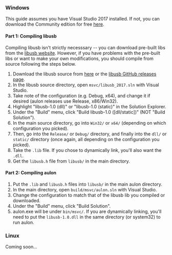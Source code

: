 ### Windows
This guide assumes you have  Visual Studio 2017 installed. If not, you can download the Community edition for free [here](https://visualstudio.microsoft.com/downloads/).  

#### Part 1: Compiling libusb  
Compiling libusb isn't strictly necesssary -- you can download pre-built libs from the [libusb website](https://libusb.info/). However, if you have problems with the pre-built libs or want to make your own modifications, you should compile from source following the steps below.  

1. Download the libusb source from [here](https://libusb.info/) or the [libusb GitHub releases page](https://github.com/libusb/libusb/releases).
2. In the libusb source directory, open ```msvc/libusb_2017.sln``` with Visual Studio.
3. Take note of the configuration (e.g. Debug, x64), and change it if desired (aulon releases use Release, x86/Win32).
4. Highlight "libusb-1.0 (dll)" or "libusb-1.0 (static)" in the Solution Explorer.
5. Under the "Build" menu, click "Build libusb-1.0 ([dll/static])" (NOT "Build Solution").
6. In the main source directory, go into ```Win32/``` or ```x64/``` (depending on which configuration you picked).
7. Then, go into the ```Release/``` or ```Debug/``` directory, and finally into the ```dll/``` or ```static/``` directory (once again, all depending on the configuration you picked).
8. Take the ```.lib``` file. If you chose to dynamically link, you'll also want the ```.dll```.
9. Get the ```libusb.h``` file from ```libusb/``` in the main directory.

#### Part 2: Compiling aulon  

1. Put the ```.lib``` and ```libusb.h``` files into ```libusb/``` in the main aulon directory.
2. In the main directory, open ```build/msvc/aulon.sln``` with Visual Studio.
3. Change the configuration to match that of the libusb lib you compiled or downloaded.
4. Under the "Build" menu, click "Build Solution".
5. aulon.exe will be under ```bin/msvc/```. If you are dynamically linking, you'll need to put the ```libusb-1.0.dll``` in the same directory (or system32) to run aulon.

### Linux
Coming soon...  

